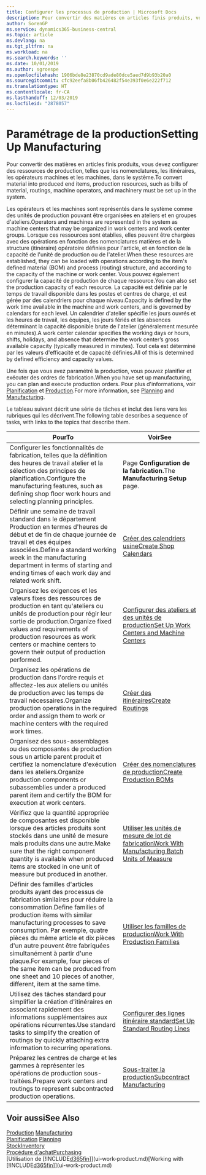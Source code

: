 ```yaml
---
title: Configurer les processus de production | Microsoft Docs
description: Pour convertir des matières en articles finis produits, vous devez configurer des ressources de production, telles que les nomenclatures, les itinéraires, les opérateurs machines et les machines, dans le système.
author: SorenGP
ms.service: dynamics365-business-central
ms.topic: article
ms.devlang: na
ms.tgt_pltfrm: na
ms.workload: na
ms.search.keywords: ''
ms.date: 10/01/2019
ms.author: sgroespe
ms.openlocfilehash: 1906bde8e23870cd9ade80dce5aed7d9b93b20a0
ms.sourcegitcommit: cfc92eefa8b06fb426482f54e393f0e6e222f712
ms.translationtype: HT
ms.contentlocale: fr-CA
ms.lasthandoff: 12/03/2019
ms.locfileid: "2878057"
---
```

# <a name="setting-up-manufacturing"></a><span data-ttu-id="e61ca-103">Paramétrage de la production</span><span class="sxs-lookup"><span data-stu-id="e61ca-103">Setting Up Manufacturing</span></span>
<span data-ttu-id="e61ca-104">Pour convertir des matières en articles finis produits, vous devez configurer des ressources de production, telles que les nomenclatures, les itinéraires, les opérateurs machines et les machines, dans le système.</span><span class="sxs-lookup"><span data-stu-id="e61ca-104">To convert material into produced end items, production resources, such as bills of material, routings, machine operators, and machinery must be set up in the system.</span></span>

<span data-ttu-id="e61ca-105">Les opérateurs et les machines sont représentés dans le système comme des unités de production pouvant être organisées en ateliers et en groupes d'ateliers.</span><span class="sxs-lookup"><span data-stu-id="e61ca-105">Operators and machines are represented in the system as machine centers that may be organized in work centers and work center groups.</span></span> <span data-ttu-id="e61ca-106">Lorsque ces ressources sont établies, elles peuvent être chargées avec des opérations en fonction des nomenclatures matières et de la structure (itinéraire) opératoire définies pour l'article, et en fonction de la capacité de l'unité de production ou de l'atelier.</span><span class="sxs-lookup"><span data-stu-id="e61ca-106">When these resources are established, they can be loaded with operations according to the item's defined material (BOM) and process (routing) structure, and according to the capacity of the machine or work center.</span></span> <span data-ttu-id="e61ca-107">Vous pouvez également configurer la capacité de production de chaque ressource.</span><span class="sxs-lookup"><span data-stu-id="e61ca-107">You can also set the production capacity of each resource.</span></span> <span data-ttu-id="e61ca-108">La capacité est définie par le temps de travail disponible dans les postes et centres de charge, et est gérée par des calendriers pour chaque niveau.</span><span class="sxs-lookup"><span data-stu-id="e61ca-108">Capacity is defined by the work time available in the machine and work centers, and is governed by calendars for each level.</span></span> <span data-ttu-id="e61ca-109">Un calendrier d'atelier spécifie les jours ouvrés et les heures de travail, les équipes, les jours fériés et les absences déterminant la capacité disponible brute de l'atelier (généralement mesurée en minutes).</span><span class="sxs-lookup"><span data-stu-id="e61ca-109">A work center calendar specifies the working days or hours, shifts, holidays, and absence that determine the work center’s gross available capacity (typically measured in minutes).</span></span> <span data-ttu-id="e61ca-110">Tout cela est déterminé par les valeurs d'efficacité et de capacité définies.</span><span class="sxs-lookup"><span data-stu-id="e61ca-110">All of this is determined by defined efficiency and capacity values.</span></span>  

<span data-ttu-id="e61ca-111">Une fois que vous avez paramétré la production, vous pouvez planifier et exécuter des ordres de fabrication.</span><span class="sxs-lookup"><span data-stu-id="e61ca-111">When you have set up manufacturing, you can plan and execute production orders.</span></span> <span data-ttu-id="e61ca-112">Pour plus d'informations, voir [Planification](production-planning.md) et [Production](production-manage-manufacturing.md).</span><span class="sxs-lookup"><span data-stu-id="e61ca-112">For more information, see [Planning](production-planning.md) and [Manufacturing](production-manage-manufacturing.md).</span></span>  

 <span data-ttu-id="e61ca-113">Le tableau suivant décrit une série de tâches et inclut des liens vers les rubriques qui les décrivent.</span><span class="sxs-lookup"><span data-stu-id="e61ca-113">The following table describes a sequence of tasks, with links to the topics that describe them.</span></span>   

|<span data-ttu-id="e61ca-114">**Pour**</span><span class="sxs-lookup"><span data-stu-id="e61ca-114">**To**</span></span>|<span data-ttu-id="e61ca-115">**Voir**</span><span class="sxs-lookup"><span data-stu-id="e61ca-115">**See**</span></span>|  
|------------|-------------|  
|<span data-ttu-id="e61ca-116">Configurer les fonctionnalités de fabrication, telles que la définition des heures de travail atelier et la sélection des principes de planification.</span><span class="sxs-lookup"><span data-stu-id="e61ca-116">Configure the manufacturing features, such as defining shop floor work hours and selecting planning principles.</span></span>|<span data-ttu-id="e61ca-117">Page **Configuration de la fabrication**.</span><span class="sxs-lookup"><span data-stu-id="e61ca-117">The **Manufacturing Setup** page.</span></span>|  
|<span data-ttu-id="e61ca-118">Définir une semaine de travail standard dans le département Production en termes d'heures de début et de fin de chaque journée de travail et des équipes associées.</span><span class="sxs-lookup"><span data-stu-id="e61ca-118">Define a standard working week in the manufacturing department in terms of starting and ending times of each work day and related work shift.</span></span>|[<span data-ttu-id="e61ca-119">Créer des calendriers usine</span><span class="sxs-lookup"><span data-stu-id="e61ca-119">Create Shop Calendars</span></span>](production-how-to-create-work-center-calendars.md)|  
|<span data-ttu-id="e61ca-120">Organisez les exigences et les valeurs fixes des ressources de production en tant qu'ateliers ou unités de production pour régir leur sortie de production.</span><span class="sxs-lookup"><span data-stu-id="e61ca-120">Organize fixed values and requirements of production resources as work centers or machine centers to govern their output of production performed.</span></span>|[<span data-ttu-id="e61ca-121">Configurer des ateliers et des unités de production</span><span class="sxs-lookup"><span data-stu-id="e61ca-121">Set Up Work Centers and Machine Centers</span></span>](production-how-to-set-up-work-and-machine-centers.md)|
|<span data-ttu-id="e61ca-122">Organisez les opérations de production dans l'ordre requis et affectez-les aux ateliers ou unités de production avec les temps de travail nécessaires.</span><span class="sxs-lookup"><span data-stu-id="e61ca-122">Organize production operations in the required order and assign them to work or machine centers with the required work times.</span></span>|[<span data-ttu-id="e61ca-123">Créer des itinéraires</span><span class="sxs-lookup"><span data-stu-id="e61ca-123">Create Routings</span></span>](production-how-to-create-routings.md)|
|<span data-ttu-id="e61ca-124">Organisez des sous-assemblages ou des composantes de production sous un article parent produit et certifiez la nomenclature d'exécution dans les ateliers.</span><span class="sxs-lookup"><span data-stu-id="e61ca-124">Organize production components or subassemblies under a produced parent item and certify the BOM for execution at work centers.</span></span>|[<span data-ttu-id="e61ca-125">Créer des nomenclatures de production</span><span class="sxs-lookup"><span data-stu-id="e61ca-125">Create Production BOMs</span></span>](production-how-to-create-production-boms.md)|
|<span data-ttu-id="e61ca-126">Vérifiez que la quantité appropriée de composantes est disponible lorsque des articles produits sont stockés dans une unité de mesure mais produits dans une autre.</span><span class="sxs-lookup"><span data-stu-id="e61ca-126">Make sure that the right component quantity is available when produced items are stocked in one unit of measure but produced in another.</span></span>|[<span data-ttu-id="e61ca-127">Utiliser les unités de mesure de lot de fabrication</span><span class="sxs-lookup"><span data-stu-id="e61ca-127">Work With Manufacturing Batch Units of Measure</span></span>](production-how-to-use-the-manufacturing-batch-unit-of-measure.md)|  
|<span data-ttu-id="e61ca-128">Définir des familles d'articles produits ayant des processus de fabrication similaires pour réduire la consommation.</span><span class="sxs-lookup"><span data-stu-id="e61ca-128">Define families of production items with similar manufacturing processes to save consumption.</span></span> <span data-ttu-id="e61ca-129">Par exemple, quatre pièces du même article et dix pièces d'un autre peuvent être fabriquées simultanément à partir d'une plaque.</span><span class="sxs-lookup"><span data-stu-id="e61ca-129">For example, four pieces of the same item can be produced from one sheet and 10 pieces of another, different, item at the same time.</span></span>|[<span data-ttu-id="e61ca-130">Utiliser les familles de production</span><span class="sxs-lookup"><span data-stu-id="e61ca-130">Work With Production Families</span></span>](production-how-work-family.md)|
|<span data-ttu-id="e61ca-131">Utilisez des tâches standard pour simplifier la création d'itinéraires en associant rapidement des informations supplémentaires aux opérations récurrentes.</span><span class="sxs-lookup"><span data-stu-id="e61ca-131">Use standard tasks to simplify the creation of routings by quickly attaching extra information to recurring operations.</span></span>|[<span data-ttu-id="e61ca-132">Configurer des lignes itinéraire standard</span><span class="sxs-lookup"><span data-stu-id="e61ca-132">Set Up Standard Routing Lines</span></span>](production-how-set-up-standard-routing-lines.md)|  
|<span data-ttu-id="e61ca-133">Préparez les centres de charge et les gammes à représenter les opérations de production sous-traitées.</span><span class="sxs-lookup"><span data-stu-id="e61ca-133">Prepare work centers and routings to represent subcontracted production operations.</span></span>|[<span data-ttu-id="e61ca-134">Sous-traiter la production</span><span class="sxs-lookup"><span data-stu-id="e61ca-134">Subcontract Manufacturing</span></span>](production-how-to-subcontract-manufacturing.md)|  

## <a name="see-also"></a><span data-ttu-id="e61ca-135">Voir aussi</span><span class="sxs-lookup"><span data-stu-id="e61ca-135">See Also</span></span>
<span data-ttu-id="e61ca-136">[Production](production-manage-manufacturing.md)  </span><span class="sxs-lookup"><span data-stu-id="e61ca-136">[Manufacturing](production-manage-manufacturing.md)  </span></span>  
<span data-ttu-id="e61ca-137">[Planification](production-planning.md) </span><span class="sxs-lookup"><span data-stu-id="e61ca-137">[Planning](production-planning.md) </span></span>  
[<span data-ttu-id="e61ca-138">Stock</span><span class="sxs-lookup"><span data-stu-id="e61ca-138">Inventory</span></span>](inventory-manage-inventory.md)  
[<span data-ttu-id="e61ca-139">Procédure d'achat</span><span class="sxs-lookup"><span data-stu-id="e61ca-139">Purchasing</span></span>](purchasing-manage-purchasing.md)  
<span data-ttu-id="e61ca-140">[Utilisation de [!INCLUDE[d365fin](includes/d365fin_md.md)]](ui-work-product.md)</span><span class="sxs-lookup"><span data-stu-id="e61ca-140">[Working with [!INCLUDE[d365fin](includes/d365fin_md.md)]](ui-work-product.md)</span></span>
